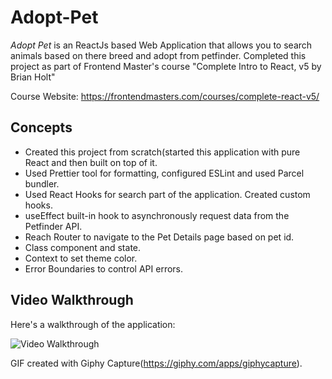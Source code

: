 # Adopt-Pet


*Adopt Pet* is an ReactJs based Web Application that allows you to search animals based on there breed and adopt from petfinder. 
Completed this project as part of Frontend Master's course "Complete Intro to React, v5 by Brian Holt"

Course Website: https://frontendmasters.com/courses/complete-react-v5/




## Concepts 


* Created this project from scratch(started this application with pure React and then built on top of it.
* Used Prettier tool for formatting, configured ESLint and used Parcel bundler.
* Used React Hooks for search part of the application. Created custom hooks.
* useEffect built-in hook to asynchronously request data from the Petfinder API.
* Reach Router to navigate to the Pet Details page based on pet id.
* Class component and state.
* Context to set theme color.
* Error Boundaries to control API errors.


## Video Walkthrough

Here's a walkthrough of the application:

<img src='walkthrough.gif' title='Video Walkthrough' width='' alt='Video Walkthrough' />

GIF created with Giphy Capture(https://giphy.com/apps/giphycapture).



